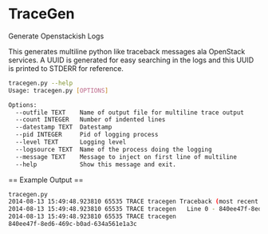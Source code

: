 TraceGen
========

Generate Openstackish Logs

This generates multiline python like traceback messages ala OpenStack services.  A UUID is generated for easy searching in the logs and this UUID is printed to STDERR for reference.

````bash
tracegen.py --help
Usage: tracegen.py [OPTIONS]

Options:
  --outfile TEXT    Name of output file for multiline trace output
  --count INTEGER   Number of indented lines
  --datestamp TEXT  Datestamp
  --pid INTEGER     Pid of logging process
  --level TEXT      Logging level
  --logsource TEXT  Name of the process doing the logging
  --message TEXT    Message to inject on first line of multiline
  --help            Show this message and exit.
  ````

== Example Output ==

````bash
tracegen.py
2014-08-13 15:49:48.923810 65535 TRACE tracegen Traceback (most recent call last): TESTING TRACE 840ee47f-8ed6-469c-b0ad-634a561e1a3c
2014-08-13 15:49:48.923810 65535 TRACE tracegen   Line 0 - 840ee47f-8ed6-469c-b0ad-634a561e1a3c
2014-08-13 15:49:48.923810 65535 TRACE tracegen
840ee47f-8ed6-469c-b0ad-634a561e1a3c
````
